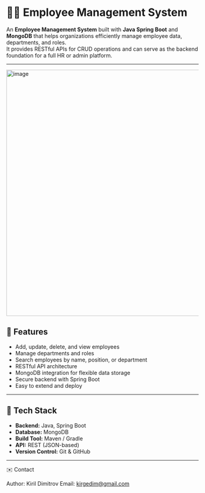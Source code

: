 # 🧑‍💼 Employee Management System

An **Employee Management System** built with **Java Spring Boot** and **MongoDB** that helps organizations efficiently manage employee data, departments, and roles.  
It provides RESTful APIs for CRUD operations and can serve as the backend foundation for a full HR or admin platform.

---
<img width="1339" height="644" alt="image" src="https://github.com/user-attachments/assets/445e61fc-df6d-4c65-a735-cde662a211bd" />

## 🚀 Features

- Add, update, delete, and view employees  
- Manage departments and roles  
- Search employees by name, position, or department  
- RESTful API architecture  
- MongoDB integration for flexible data storage  
- Secure backend with Spring Boot  
- Easy to extend and deploy

---

## 🧩 Tech Stack

- **Backend:** Java, Spring Boot  
- **Database:** MongoDB  
- **Build Tool:** Maven / Gradle  
- **API:** REST (JSON-based)  
- **Version Control:** Git & GitHub

---

✉️ Contact

Author: Kiril Dimitrov
Email: kirgedim@gmail.com

   
